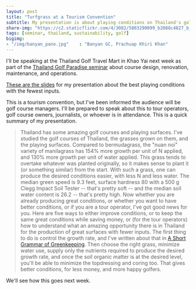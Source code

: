 ```yaml
---
layout: post
title: "Turfgrass at a Tourism Convention"
subtitle: My presentation is about playing conditions on Thailand's golf courses
share-img: "https://c2.staticflickr.com/4/3082/5803290099_b2088c4827_b_d.jpg"
tags: [seminar, thailand, sustainability, golf]
bigimg:
- "/img/banyan_pano.jpg"    : "Banyan GC, Prachuap Khiri Khan"
---
```


I'll be speaking at the Thailand Golf Travel Mart in Khao Yai next week as part of the [Thailand Golf Paradise seminar](http://www.asianturfseminar.com/2017/07/thailand-golf-paradise-seminar.html) about course design, renovation, maintenance, and operations.

[These are the slides](https://speakerdeck.com/micahwoods/the-best-playing-conditions-with-the-fewest-inputs) for my presentation about the best playing conditions with the fewest inputs.

<script async class="speakerdeck-embed" data-id="a13c602b837148458f7bad95d03d462f" data-ratio="1.33333333333333" src="//speakerdeck.com/assets/embed.js"></script>

This is a tourism convention, but I've been informed the audience will be golf course managers. I'll be prepared to speak about this to tour operators, golf course owners, journalists, or whoever is in attendance. This is a quick summary of my presentation.

> Thailand has some amazing golf courses and playing surfaces. I've studied the golf courses of Thailand, the grasses grown on them, and the playing surfaces. Compared to bermudagrass, the "nuan noi" variety of manilagrass has 154% more growth per unit of N applied, and 130% more growth per unit of water applied. This grass tends to overtake whatever was planted originally, so it makes sense to plant it (or something similar) from the start. With such a grass, one can produce the desired conditions easier, with less N and less water. The median green speed is 9.3 feet, surface hardness 80 with a 500 g Clegg Impact Soil Tester -- that's pretty soft -- and the median soil water content is 26.2 -- that's pretty high. Now whether you are already producing great conditions, or whether you want to have better conditions, or if you are a tour operator, I've got good news for you. Here are five ways to either improve conditions, or to keep the same great conditions while saving money, or (for the tour operators) how to understand what an amazing opportunity there is in Thailand for the production of great surfaces with fewer inputs. The first thing to do is control the growth rate, and I've written about that in [A Short Grammar of Greenkeeping](https://leanpub.com/short_grammar_of_greenkeeping). Then choose the right grass, minimize water use, supply only the nutrients required to produce the desired growth rate, and once the soil organic matter is at the desired level, you'll be able to minimize the topdressing and coring too. That gives better conditions, for less money, and more happy golfers.

We'll see how this goes next week.


